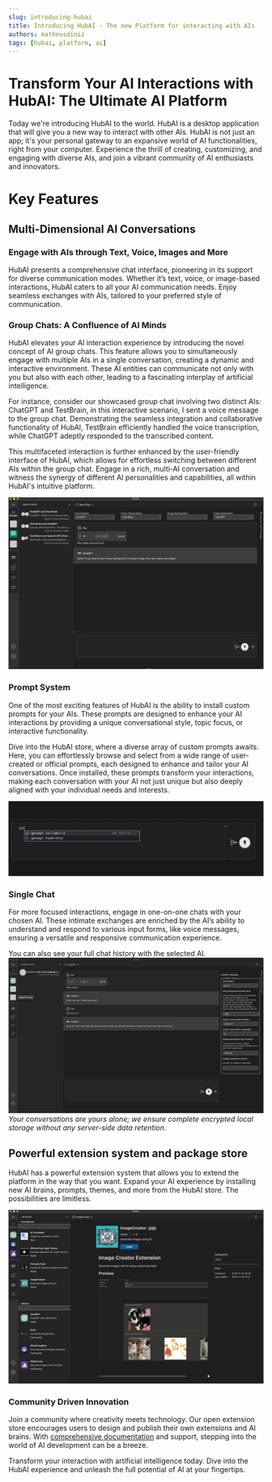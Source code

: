 ```yaml
---
slug: introducing-hubai
title: Introducing HubAI - The new Platform for interacting with AIs
authors: matheusdiniz
tags: [hubai, platform, ai]
---
```


# Transform Your AI Interactions with HubAI: The Ultimate AI Platform

Today we're introducing HubAI to the world. HubAI is a desktop application that will give you a new way to interact with other AIs. HubAI is not just an app; it's your personal gateway to an expansive world of AI functionalities, right from your computer. Experience the thrill of creating, customizing, and engaging with diverse AIs, and join a vibrant community of AI enthusiasts and innovators.

# Key Features

## Multi-Dimensional AI Conversations

### Engage with AIs through Text, Voice, Images and More
HubAI presents a comprehensive chat interface, pioneering in its support for diverse communication modes. Whether it’s text, voice, or image-based interactions, HubAI caters to all your AI communication needs. Enjoy seamless exchanges with AIs, tailored to your preferred style of communication.

### Group Chats: A Confluence of AI Minds

HubAI elevates your AI interaction experience by introducing the novel concept of AI group chats. This feature allows you to simultaneously engage with multiple AIs in a single conversation, creating a dynamic and interactive environment. These AI entities can communicate not only with you but also with each other, leading to a fascinating interplay of artificial intelligence.

For instance, consider our showcased group chat involving two distinct AIs: ChatGPT and TestBrain, in this interactive scenario, I sent a voice message to the group chat. Demonstrating the seamless integration and collaborative functionality of HubAI, TestBrain efficiently handled the voice transcription, while ChatGPT adeptly responded to the transcribed content.

This multifaceted interaction is further enhanced by the user-friendly interface of HubAI, which allows for effortless switching between different AIs within the group chat. Engage in a rich, multi-AI conversation and witness the synergy of different AI personalities and capabilities, all within HubAI's intuitive platform.


[![Group Chat](./group-chat.png)](./group-chat.png)

### Prompt System 
One of the most exciting features of HubAI is the ability to install custom prompts for your AIs. These prompts are designed to enhance your AI interactions by providing a unique conversational style, topic focus, or interactive functionality.

Dive into the HubAI store, where a diverse array of custom prompts awaits. Here, you can effortlessly browse and select from a wide range of user-created or official prompts, each designed to enhance and tailor your AI conversations. Once installed, these prompts transform your interactions, making each conversation with your AI not just unique but also deeply aligned with your individual needs and interests.



[![Prompt System](./prompt-tutorial.gif)](./prompt-tutorial.gif)

### Single Chat

For more focused interactions, engage in one-on-one chats with your chosen AI. These intimate exchanges are enriched by the AI’s ability to understand and respond to various input forms, like voice messages, ensuring a versatile and responsive communication experience. 


You can also see your full chat history with the selected AI.
[![Single Chat](./single-chat.png)](./single-chat.png) 
*Your conversations are yours alone; we ensure complete encrypted local storage without any server-side data retention.*

## Powerful extension system and package store

HubAI has a powerful extension system that allows you to extend the platform in the way that you want. Expand your AI experience by installing new AI brains, prompts, themes, and more from the HubAI store. The possibilities are limitless.


![Store](./package-store.png)

### Community Driven Innovation

Join a community where creativity meets technology. Our open extension store encourages users to design and publish their own extensions and AI brains. With [comprehensive documentation](/docs/intro) and support, stepping into the world of AI development can be a breeze.

Transform your interaction with artificial intelligence today. Dive into the HubAI experience and unleash the full potential of AI at your fingertips.

